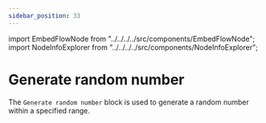 ```yaml
---
sidebar_position: 33
---
```


import EmbedFlowNode from "../../../../src/components/EmbedFlowNode";
import NodeInfoExplorer from "../../../../src/components/NodeInfoExplorer";

# Generate random number

<EmbedFlowNode type="action_random_generate" />

The `Generate random number` block is used to generate a random number within a specified range.

<NodeInfoExplorer type="action_random_generate" />

